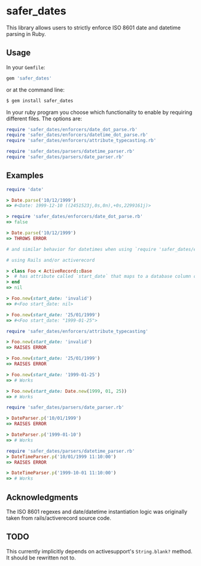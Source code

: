 # safer_dates

This library allows users to strictly enforce ISO 8601 date and datetime
parsing in Ruby.


## Usage

In your `Gemfile`:

```ruby
gem 'safer_dates'
```

or at the command line:

```sh
$ gem install safer_dates
```

In your ruby program you choose which functionality to enable by requiring different files. The options are:

```ruby
require 'safer_dates/enforcers/date_dot_parse.rb'
require 'safer_dates/enforcers/datetime_dot_parse.rb'
require 'safer_dates/enforcers/attribute_typecasting.rb'

require 'safer_dates/parsers/datetime_parser.rb'
require 'safer_dates/parsers/date_parser.rb'
```

## Examples

```ruby
require 'date'

> Date.parse('10/12/1999')
=> #<Date: 1999-12-10 ((2451523j,0s,0n),+0s,2299161j)>

> require 'safer_dates/enforcers/date_dot_parse.rb'
=> false

> Date.parse('10/12/1999')
=> THROWS ERROR

# and similar behavior for datetimes when using `require 'safer_dates/enforcers/datetime_dot_parse.rb'`
```

```ruby
# using Rails and/or activerecord

> class Foo < ActiveRecord::Base
>  # has attribute called `start_date` that maps to a database column of type date
> end
=> nil

> Foo.new(start_date: 'invalid')
=> #<Foo start_date: nil>

> Foo.new(start_date: '25/01/1999')
=> #<Foo start_date: "1999-01-25">

require 'safer_dates/enforcers/attribute_typecasting'

> Foo.new(start_date: 'invalid')
=> RAISES ERROR

> Foo.new(start_date: '25/01/1999')
=> RAISES ERROR

> Foo.new(start_date: '1999-01-25')
=> # Works

> Foo.new(start_date: Date.new(1999, 01, 25))
=> # Works
```


```ruby
require 'safer_dates/parsers/date_parser.rb'

> DateParser.p('10/01/1999')
=> RAISES ERROR

> DateParser.p('1999-01-10')
=> # Works
```

```ruby
require 'safer_dates/parsers/datetime_parser.rb'
> DateTimeParser.p('10/01/1999 11:10:00')
=> RAISES ERROR

> DateTimeParser.p('1999-10-01 11:10:00')
=> # Works
```


## Acknowledgments

The ISO 8601 regexes and date/datetime instantiation logic was originally taken
from rails/activerecord source code.


## TODO

This currently implicitly depends on activesupport's `String.blank?` method. It should be rewritten not to.
